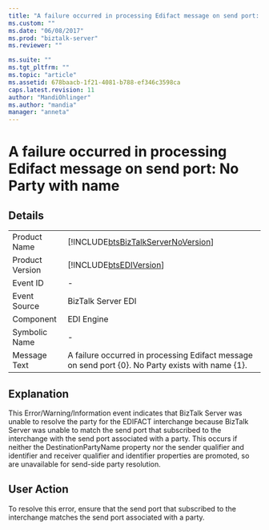 ```yaml
---
title: "A failure occurred in processing Edifact message on send port: No Party with name | Microsoft Docs"
ms.custom: ""
ms.date: "06/08/2017"
ms.prod: "biztalk-server"
ms.reviewer: ""

ms.suite: ""
ms.tgt_pltfrm: ""
ms.topic: "article"
ms.assetid: 678baacb-1f21-4081-b788-ef346c3598ca
caps.latest.revision: 11
author: "MandiOhlinger"
ms.author: "mandia"
manager: "anneta"
---
```

# A failure occurred in processing Edifact message on send port: No Party with name
## Details  
  
|                 |                                                                                                   |
|-----------------|---------------------------------------------------------------------------------------------------|
|  Product Name   |        [!INCLUDE[btsBizTalkServerNoVersion](../includes/btsbiztalkservernoversion-md.md)]         |
| Product Version |                    [!INCLUDE[btsEDIVersion](../includes/btsediversion-md.md)]                     |
|    Event ID     |                                                 -                                                 |
|  Event Source   |                                        BizTalk Server EDI                                         |
|    Component    |                                            EDI Engine                                             |
|  Symbolic Name  |                                                 -                                                 |
|  Message Text   | A failure occurred in processing Edifact message on send port {0}. No Party exists with name {1}. |
  
## Explanation  
 This Error/Warning/Information event indicates that BizTalk Server was unable to resolve the party for the EDIFACT interchange because BizTalk Server was unable to match the send port that subscribed to the interchange with the send port associated with a party. This occurs if neither the DestinationPartyName property nor the sender qualifier and identifier and receiver qualifier and identifier properties are promoted, so are unavailable for send-side party resolution.  
  
## User Action  
 To resolve this error, ensure that the send port that subscribed to the interchange matches the send port associated with a party.